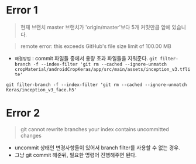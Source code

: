 # Error 1
> 현재 브랜치 master 브랜치가 'origin/master'보다 5개 커밋만큼 앞에 있습니다.

> remote error: this exceeds GitHub's file size limit of 100.00 MB


- `해결방법` : commit 파일들 중에서 용량 초과 파일들을 지워준다.
`git filter-branch -f --index-filter 'git rm --cached --ignore-unmatch cropMaterial/androidCropKeras/app/src/main/assets/inception_v3.tflite'`

`git filter-branch -f --index-filter 'git rm --cached --ignore-unmatch Keras/inception_v3_face.h5'`

# Error 2

> git cannot rewrite branches your index contains uncommitted changes

- uncommit 상태인 변경사항들이 있어서 branch filter를 사용할 수 없는 경우.
- 그냥 git commit 해준뒤, 필요한 명령어 진행해주면 된다.
